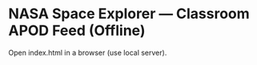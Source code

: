 ﻿# NASA Space Explorer — Classroom APOD Feed (Offline)
Open index.html in a browser (use local server).
